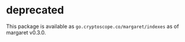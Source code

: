 # deprecated

This package is available as `go.cryptoscope.co/margaret/indexes` as of margaret v0.3.0.

